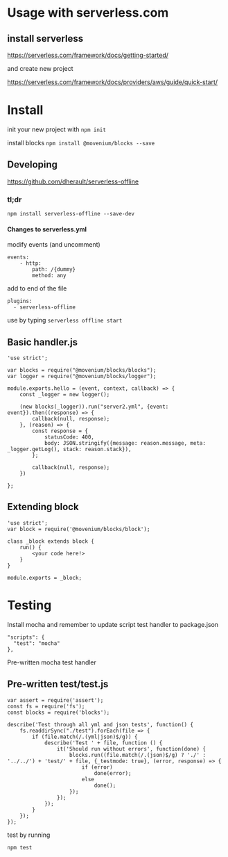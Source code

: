 # Usage with serverless.com

## install serverless

https://serverless.com/framework/docs/getting-started/

and create new project

https://serverless.com/framework/docs/providers/aws/guide/quick-start/

# Install

init your new project with `npm init`

install blocks `npm install @movenium/blocks --save`

## Developing

https://github.com/dherault/serverless-offline

### tl;dr
`npm install serverless-offline --save-dev`

#### Changes to serverless.yml

modify events (and uncomment)
```
events:
    - http:
        path: /{dummy}
        method: any
```

add to end of the file
```
plugins:
  - serverless-offline
``` 

use by typing `serverless offline start`

## Basic handler.js

```
'use strict';

var blocks = require("@movenium/blocks/blocks");
var logger = require("@movenium/blocks/logger");

module.exports.hello = (event, context, callback) => {
    const _logger = new logger();
    
    (new blocks(_logger)).run("server2.yml", {event: event}).then((response) => {
        callback(null, response);
    }, (reason) => {
        const response = {
            statusCode: 400,
            body: JSON.stringify({message: reason.message, meta: _logger.getLog(), stack: reason.stack}),
        };

        callback(null, response);
    })

};

```

## Extending block

```
'use strict';
var block = require('@movenium/blocks/block');

class _block extends block {
    run() {
        <your code here!>
    }
}

module.exports = _block;
``` 


# Testing

Install mocha and remember to update script test handler to package.json

```
"scripts": {
  "test": "mocha"
},
```

Pre-written mocha test handler

## Pre-written test/test.js

```
var assert = require('assert');
const fs = require('fs');
const blocks = require('blocks');

describe('Test through all yml and json tests', function() {
    fs.readdirSync("./test").forEach(file => {
        if (file.match(/.(yml|json)$/g)) {
            describe('Test ' + file, function () {
                it('Should run without errors', function(done) {
                    blocks.run((file.match(/.(json)$/g) ? './' : '../../') + 'test/' + file, {_testmode: true}, (error, response) => {
                        if (error)
                            done(error);
                        else
                            done();
                    });
                });
            });
        }
    });
});
```

test by running
```
npm test
```